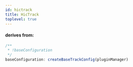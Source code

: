 ```yaml
---
id: hictrack
title: HicTrack
toplevel: true
---
```


#### derives from:

```js
/**
 * !baseConfiguration
 */
baseConfiguration: createBaseTrackConfig(pluginManager)
```
